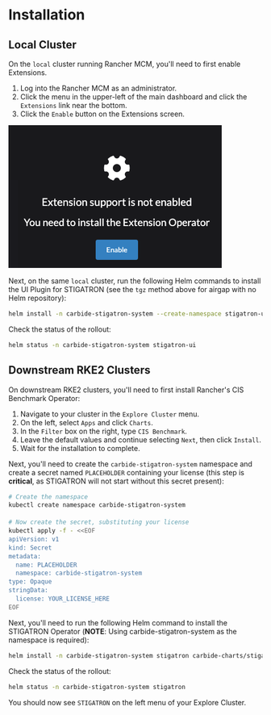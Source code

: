 # Installation

## Local Cluster

On the `local` cluster running Rancher MCM, you'll need to first enable Extensions.

1. Log into the Rancher MCM as an administrator.
2. Click the menu in the upper-left of the main dashboard and click the `Extensions` link near the bottom.
3. Click the `Enable` button on the Extensions screen.

  ![Enable Extensions](/img/stigatron/enable-extensions.png)

Next, on the same `local` cluster, run the following Helm commands to install the UI Plugin for STIGATRON (see the `tgz` method above for airgap with no Helm repository):

```bash
helm install -n carbide-stigatron-system --create-namespace stigatron-ui carbide-charts/stigatron-ui
```

Check the status of the rollout:

```bash
helm status -n carbide-stigatron-system stigatron-ui
```

## Downstream RKE2 Clusters

On downstream RKE2 clusters, you'll need to first install Rancher's CIS Benchmark Operator:

1. Navigate to your cluster in the `Explore Cluster` menu.
2. On the left, select `Apps` and click `Charts`.
3. In the `Filter` box on the right, type `CIS Benchmark`.
4. Leave the default values and continue selecting `Next`, then click `Install`.
5. Wait for the installation to complete.

Next, you'll need to create the `carbide-stigatron-system` namespace and create a secret named `PLACEHOLDER` containing your license (this step is **critical**, as STIGATRON will not start without this secret present):

```bash
# Create the namespace
kubectl create namespace carbide-stigatron-system

# Now create the secret, substituting your license
kubectl apply -f - <<EOF
apiVersion: v1
kind: Secret
metadata:
  name: PLACEHOLDER
  namespace: carbide-stigatron-system
type: Opaque
stringData:
  license: YOUR_LICENSE_HERE
EOF
```

Next, you'll need to run the following Helm command to install the STIGATRON Operator (**NOTE**: Using carbide-stigatron-system as the namespace is required):

```bash
helm install -n carbide-stigatron-system stigatron carbide-charts/stigatron
```

Check the status of the rollout:

```bash
helm status -n carbide-stigatron-system stigatron
```

You should now see `STIGATRON` on the left menu of your Explore Cluster.

